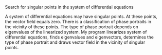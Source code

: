 Search for singular points in the system of differential equations

A system of differential equations may have singular points. At these points, the vector field equals zero. There is a classification of phase portraits in the vicinity of these points. The type of phase portrait depends on eigenvalues of the linearized system. My program linearizes system of differential equations, finds eigenvalues and eigenvectors, determines the type of phase portrait and draws vector field in the vicinity of singular points.